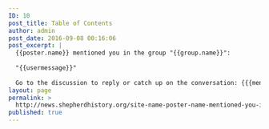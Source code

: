 ```yaml
---
ID: 10
post_title: Table of Contents
author: admin
post_date: 2016-09-08 00:16:06
post_excerpt: |
  {{poster.name}} mentioned you in the group "{{group.name}}":
  
  "{{usermessage}}"
  
  Go to the discussion to reply or catch up on the conversation: {{{mentioned.url}}}
layout: page
permalink: >
  http://news.shepherdhistory.org/site-name-poster-name-mentioned-you-in-an-update/
published: true
---
```

<!-- Here be dragons.-->